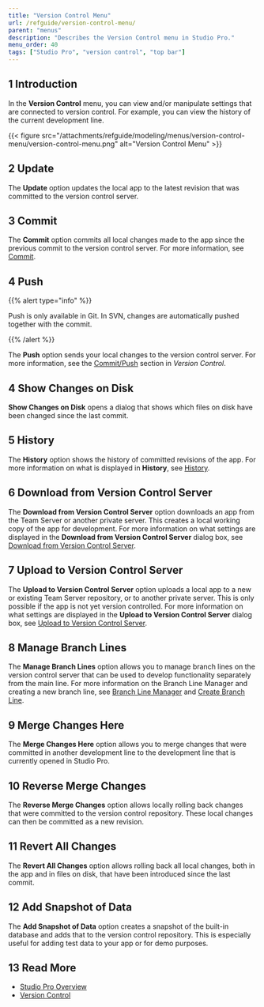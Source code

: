 ```yaml
---
title: "Version Control Menu"
url: /refguide/version-control-menu/
parent: "menus"
description: "Describes the Version Control menu in Studio Pro."
menu_order: 40
tags: ["Studio Pro", "version control", "top bar"]
---
```


## 1 Introduction

In the **Version Control** menu, you can view and/or manipulate settings that are connected to version control. For example, you can view the history of the current development line.

{{< figure src="/attachments/refguide/modeling/menus/version-control-menu/version-control-menu.png" alt="Version Control Menu" >}}

## 2 Update

The **Update** option updates the local app to the latest revision that was committed to the version control server.

## 3 Commit

The **Commit** option commits all local changes made to the app since the previous commit to the version control server. For more information, see [Commit](/refguide/commit-dialog/).

## 4 Push

{{% alert type="info" %}}

Push is only available in Git. In SVN, changes are automatically pushed together with the commit. 

{{% /alert %}}

The **Push** option sends your local changes to the version control server. For more information, see the [Commit/Push](/refguide/version-control/#commit) section in *Version Control*.

## 4 Show Changes on Disk

**Show Changes on Disk** opens a dialog that shows which files on disk have been changed since the last commit.  

## 5 History

The **History** option shows the history of committed revisions of the app. For more information on what is displayed in **History**, see [History](/refguide/history-dialog/).

## 6 Download from Version Control Server

The **Download from Version Control Server** option downloads an app from the Team Server or another private server. This creates a local working copy of the app for development. For more information on what settings are displayed in the **Download from Version Control Server** dialog box, see [Download from Version Control Server](/refguide/download-from-version-control-dialog/).

## 7 Upload to Version Control Server

The **Upload to Version Control Server** option uploads a local app to a new or existing Team Server repository, or to another private server. This is only possible if the app is not yet version controlled. For more information on what settings are displayed in the **Upload to Version Control Server** dialog box, see [Upload to Version Control Server](/refguide/upload-to-version-control-dialog/).

## 8 Manage Branch Lines

The **Manage Branch Lines** option allows you to manage branch lines on the version control server that can be used to develop functionality separately from the main line. For more information on the Branch Line Manager and creating a new branch line, see [Branch Line Manager](/refguide/branch-line-manager-dialog/) and [Create Branch Line](/refguide/create-branch-line-dialog/). 

## 9 Merge Changes Here

The **Merge Changes Here** option allows you to merge changes that were committed in another development line to the development line that is currently opened in Studio Pro.

## 10 Reverse Merge Changes

The **Reverse Merge Changes** option allows locally rolling back changes that were committed to the version control repository. These local changes can then be committed as a new revision.

## 11 Revert All Changes

The **Revert All Changes** option allows rolling back all local changes, both in the app and in files on disk, that have been introduced since the last commit.

## 12 Add Snapshot of Data

The **Add Snapshot of Data** option creates a snapshot of the built-in database and adds that to the version control repository. This is especially useful for adding test data to your app or for demo purposes.

## 13 Read More

* [Studio Pro Overview](/refguide/studio-pro-overview/)
* [Version Control](/refguide/version-control/)
